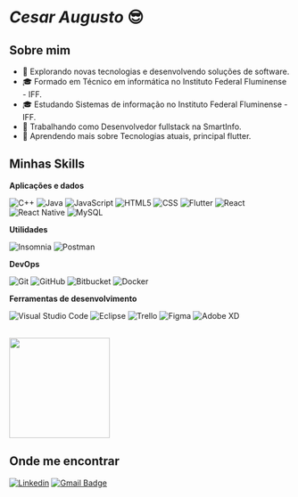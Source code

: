 # ___Cesar Augusto___ 😎
 
## Sobre mim

- 🤔 Explorando novas tecnologias e desenvolvendo soluções de software.
- 🎓 Formado em Técnico em informática no Instituto  Federal Fluminense - IFF.
- 🎓 Estudando Sistemas de informação no Instituto  Federal Fluminense - IFF.
- 💼 Trabalhando como Desenvolvedor fullstack na SmartInfo.
- 🌱 Aprendendo mais sobre Tecnologias atuais, principal flutter.

## Minhas Skills

**Aplicações e dados**

![C++](https://img.shields.io/badge/-C++-333333?style=flat&logo=C%2B%2B&logoColor=00599C)
![Java](https://img.shields.io/badge/-Java-333333?style=flat&logo=Java&logoColor=007396)
![JavaScript](https://img.shields.io/badge/-JavaScript-333333?style=flat&logo=javascript)
![HTML5](https://img.shields.io/badge/-HTML5-333333?style=flat&logo=HTML5)
![CSS](https://img.shields.io/badge/-CSS-333333?style=flat&logo=CSS3&logoColor=1572B6)
![Flutter](https://img.shields.io/badge/-Flutter-333333?style=flat&logo=Flutter)
![React](https://img.shields.io/badge/-React-333333?style=flat&logo=react)
![React Native](https://img.shields.io/badge/-React%20Native-333333?style=flat&logo=react)
![MySQL](https://img.shields.io/badge/-MySQL-333333?style=flat&logo=mysql)

**Utilidades**

![Insomnia](https://img.shields.io/badge/-Insomnia-333333?style=flat&logo=insomnia)
![Postman](https://img.shields.io/badge/-Postman-333333?style=flat&logo=postman)

**DevOps**

![Git](https://img.shields.io/badge/-Git-333333?style=flat&logo=git)
![GitHub](https://img.shields.io/badge/-GitHub-333333?style=flat&logo=github)
![Bitbucket](https://img.shields.io/badge/-Bitbucket-333333?style=flat&logo=bitbucket)
![Docker](https://img.shields.io/badge/-Docker-333333?style=flat&logo=docker)

**Ferramentas de desenvolvimento**

![Visual Studio Code](https://img.shields.io/badge/-Visual%20Studio%20Code-333333?style=flat&logo=visual-studio-code&logoColor=007ACC)
![Eclipse](https://img.shields.io/badge/-Eclipse-333333?style=flat&logo=eclipse-ide&logoColor=2C2255)
![Trello](https://img.shields.io/badge/-Trello-333333?style=flat&logo=trello&logoColor=007ACC)
![Figma](https://img.shields.io/badge/-Figma-333333?style=flat&logo=figma&logoColor=007ACC)
![Adobe XD](https://img.shields.io/badge/-Adobe%20XD-333333?style=flat&logo=adobe-xd&logoColor=007ACC)

<br/>

<a href="https://github.com/cesarblessed" title="Perfil do cesar">
  <img height="180em" src="https://github-readme-stats.vercel.app/api?username=cesarblessed&theme=dracula&show_icons=true" />
</a>

## Onde me encontrar

[![Linkedin](https://img.shields.io/badge/-cesarblessed-blue?style=flat-square&logo=Linkedin&logoColor=white&link=https://www.linkedin.com/in/cesar-de-paula-ct/)](https://www.linkedin.com/in/cesar-de-paula-ct/)
[![Gmail Badge](https://img.shields.io/badge/-cesardepaula80@gmail.com-006bed?style=flat-square&logo=Gmail&logoColor=white&link=mailto:cesardepaula80@gmail.com)](mailto:cesardepaula80@gmail.com)

